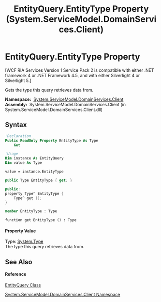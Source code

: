 ﻿---
title: EntityQuery.EntityType Property  (System.ServiceModel.DomainServices.Client)
TOCTitle: EntityType Property
ms:assetid: P:System.ServiceModel.DomainServices.Client.EntityQuery.EntityType
ms:mtpsurl: https://msdn.microsoft.com/en-us/library/system.servicemodel.domainservices.client.entityquery.entitytype(v=VS.91)
ms:contentKeyID: 28755131
ms.date: 01/27/2012
mtps_version: v=VS.91
f1_keywords:
- System.ServiceModel.DomainServices.Client.EntityQuery.EntityType
- System.ServiceModel.DomainServices.Client.EntityQuery.get_EntityType
dev_langs:
- CSharp
- JScript
- VB
- FSharp
- c++
api_location:
- System.ServiceModel.DomainServices.Client.dll
api_name:
- System.ServiceModel.DomainServices.Client.EntityQuery.EntityType
- System.ServiceModel.DomainServices.Client.EntityQuery.get_EntityType
api_type:
- Managed
topic_type:
- apiref
- kbSyntax
product_family_name: VS
ROBOTS: INDEX,FOLLOW
---

# EntityQuery.EntityType Property

\[WCF RIA Services Version 1 Service Pack 2 is compatible with either .NET framework 4 or .NET Framework 4.5, and with either Silverlight 4 or Silverlight 5.\]

Gets the type this query retrieves data from.

**Namespace:**  [System.ServiceModel.DomainServices.Client](ff422479\(v=vs.91\).md)  
**Assembly:**  System.ServiceModel.DomainServices.Client (in System.ServiceModel.DomainServices.Client.dll)

## Syntax

``` vb
'Declaration
Public ReadOnly Property EntityType As Type
    Get
```

``` vb
'Usage
Dim instance As EntityQuery
Dim value As Type

value = instance.EntityType
```

``` csharp
public Type EntityType { get; }
```

``` c++
public:
property Type^ EntityType {
    Type^ get ();
}
```

``` fsharp
member EntityType : Type
```

``` jscript
function get EntityType () : Type
```

#### Property Value

Type: [System.Type](https://msdn.microsoft.com/en-us/library/42892f65)  
The type this query retrieves data from.  
  

## See Also

#### Reference

[EntityQuery Class](ff422488\(v=vs.91\).md)

[System.ServiceModel.DomainServices.Client Namespace](ff422479\(v=vs.91\).md)

